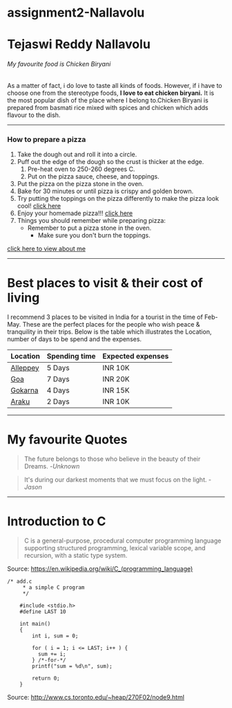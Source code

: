 # assignment2-Nallavolu
# Tejaswi Reddy Nallavolu
###### My favourite food is Chicken Biryani
As a matter of fact, i do love to taste all kinds of foods. However, if i have to choose one from the stereotype foods, **I love to eat chicken biryani.** It is the most popular dish of the place where I belong to.Chicken Biryani is prepared from basmati rice mixed with spices and chicken which adds flavour to the dish.

----

### How to prepare a pizza
1. Take the dough out and roll it into a circle.
2. Puff out the edge of the dough so the crust is thicker at the edge.
    1. Pre-heat oven to 250-260 degrees C.
    2. Put on the pizza sauce, cheese, and toppings.
3. Put the pizza on the pizza stone in the oven.
4. Bake for 30 minutes or until pizza is crispy and golden brown.
5. Try putting the toppings on the pizza differently to make the pizza look cool! [click here](images/pizza.jpg)
6. Enjoy your homemade pizza!!! [click here](images/homemade.jpg)
7. Things you should remember while preparing pizza:
    * Remember to put a pizza stone in the oven.
      * Make sure you don't burn the toppings.


[click here to view about me](AboutMe.md)

---------

# Best places to visit & their cost of living

I recommend 3 places to be visited in India for a tourist in the time of Feb-May. These are the perfect places for the people who wish peace & tranquility in their trips. Below is the table which illustrates the Location, number of days to be spend and the expenses.

| Location                 | Spending time | Expected expenses|
|--------------            |---------------|------------------|
| [Alleppey](images/ALLEPPEY.jpg) | 5 Days        | INR 10K          |
|[Goa](images/Goa.jpg)           | 7 Days        | INR 20K          |
| [Gokarna](images/GOKARNA.jpg)  | 4 Days        | INR 15K          |
| [Araku](image/araku.jpg)       | 2 Days        |  INR 10K         |
--------

# My favourite Quotes

> The future belongs to those who believe in the beauty of their Dreams. -*Unknown*

> It's during our darkest moments that we must focus on the light. -*Jason*

--------

# Introduction to C
> C is a general-purpose, procedural computer programming language supporting structured programming, lexical variable scope, and recursion, with a static type system. 

 Source:  <https://en.wikipedia.org/wiki/C_(programming_language)>


```
/* add.c
     * a simple C program
     */
      
    #include <stdio.h>
    #define LAST 10
      
    int main()
    {
        int i, sum = 0;
       
        for ( i = 1; i <= LAST; i++ ) {
          sum += i;
        } /*-for-*/
        printf("sum = %d\n", sum);

        return 0;
    }
```
Source: <http://www.cs.toronto.edu/~heap/270F02/node9.html>

